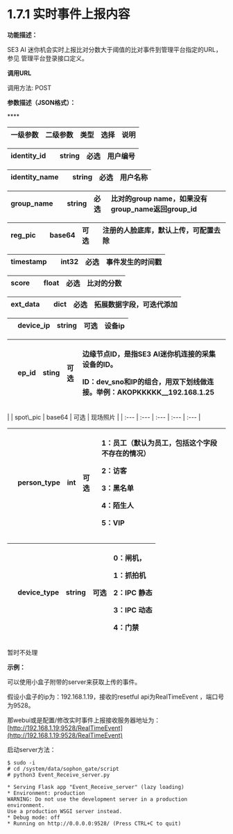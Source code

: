 # 1.7.1 实时事件上报内容

**功能描述：**

SE3 AI 迷你机会实时上报比对分数大于阈值的比对事件到管理平台指定的URL，参见 管理平台登录接口定义。

**调用URL**

调用方法: POST

**参数描述（JSON格式）：**

\*\*\*\*

| 一级参数 | 二级参数 | 类型 | 选择 | 说明 |
| :--- | :--- | :--- | :--- | :--- |


| identity\_id |  | string | 必选 | 用户编号 |
| :--- | :--- | :--- | :--- | :--- |


| identity\_name |  | string | 必选 | 用户名称 |
| :--- | :--- | :--- | :--- | :--- |


| group\_name |  | string | 必选 | 比对的group name，如果没有group\_name返回group\_id |
| :--- | :--- | :--- | :--- | :--- |


| reg\_pic |  | base64 | 可选 | 注册的人脸底库，默认上传，可配置去除 |
| :--- | :--- | :--- | :--- | :--- |


| timestamp |  | int32 | 必选 | 事件发生的时间戳 |
| :--- | :--- | :--- | :--- | :--- |


| score |  | float | 必选 | 比对的分数 |
| :--- | :--- | :--- | :--- | :--- |


| ext\_data |  | dict | 必选 | 拓展数据字段，可迭代添加 |
| :--- | :--- | :--- | :--- | :--- |


|  | device\_ip | string | 可选 | 设备ip |
| :--- | :--- | :--- | :--- | :--- |


<table>
  <thead>
    <tr>
      <th style="text-align:left"></th>
      <th style="text-align:left">ep_id</th>
      <th style="text-align:left">sting</th>
      <th style="text-align:left">&#x53EF;&#x9009;</th>
      <th style="text-align:left">
        <p>&#x8FB9;&#x7F18;&#x8282;&#x70B9;ID&#xFF0C;&#x662F;&#x6307;SE3 AI&#x8FF7;&#x4F60;&#x673A;&#x8FDE;&#x63A5;&#x7684;&#x91C7;&#x96C6;&#x8BBE;&#x5907;&#x7684;ID&#x3002;</p>
        <p>ID&#xFF1A;dev_sno&#x548C;IP&#x7684;&#x7EC4;&#x5408;&#xFF0C;&#x7528;&#x53CC;&#x4E0B;&#x5212;&#x7EBF;&#x505A;&#x8FDE;&#x63A5;&#x3002;&#x4E3E;&#x4F8B;&#xFF1A;AKOPKKKKK__192.168.1.25</p>
      </th>
    </tr>
  </thead>
  <tbody></tbody>
</table>|  | spot\_pic | base64 | 可选 | 现场照片 |
| :--- | :--- | :--- | :--- | :--- |


<table>
  <thead>
    <tr>
      <th style="text-align:left"></th>
      <th style="text-align:left">person_type</th>
      <th style="text-align:left">int</th>
      <th style="text-align:left">&#x53EF;&#x9009;</th>
      <th style="text-align:left">
        <p>1&#xFF1A;&#x5458;&#x5DE5;&#xFF08;&#x9ED8;&#x8BA4;&#x4E3A;&#x5458;&#x5DE5;&#xFF0C;&#x5305;&#x62EC;&#x8FD9;&#x4E2A;&#x5B57;&#x6BB5;&#x4E0D;&#x5B58;&#x5728;&#x7684;&#x60C5;&#x51B5;&#xFF09;</p>
        <p>2&#xFF1A;&#x8BBF;&#x5BA2;</p>
        <p>3&#xFF1A;&#x9ED1;&#x540D;&#x5355;</p>
        <p>4&#xFF1A;&#x964C;&#x751F;&#x4EBA;</p>
        <p>5&#xFF1A;VIP</p>
      </th>
    </tr>
  </thead>
  <tbody></tbody>
</table><table>
  <thead>
    <tr>
      <th style="text-align:left"></th>
      <th style="text-align:left">device_type</th>
      <th style="text-align:left">string</th>
      <th style="text-align:left">&#x53EF;&#x9009;</th>
      <th style="text-align:left">
        <p>0&#xFF1A;&#x95F8;&#x673A;&#xFF0C;</p>
        <p>1&#xFF1A;&#x6293;&#x62CD;&#x673A;</p>
        <p>2&#xFF1A;IPC &#x9759;&#x6001;</p>
        <p>3&#xFF1A;IPC &#x52A8;&#x6001;</p>
        <p>4&#xFF1A;&#x95E8;&#x7981;</p>
      </th>
    </tr>
  </thead>
  <tbody></tbody>
</table>暂时不处理

**示例：**

可以使用小盒子附带的server来获取上传的事件。

假设小盒子的ip为：192.168.1.19，接收的resetful api为RealTimeEvent ，端口号为9528。

那webui或是配置/修改实时事件上报接收服务器地址为：[http://192.168.1.19:9528/RealTimeEvent](http://192.168.1.19:9528/RealTimeEvent)

启动server方法：

```text
$ sudo -i
# cd /system/data/sophon_gate/script
# python3 Event_Receive_server.py

* Serving Flask app "Event_Receive_server" (lazy loading)
* Environment: production
WARNING: Do not use the development server in a production environment.
Use a production WSGI server instead.
* Debug mode: off
* Running on http://0.0.0.0:9528/ (Press CTRL+C to quit)
```

